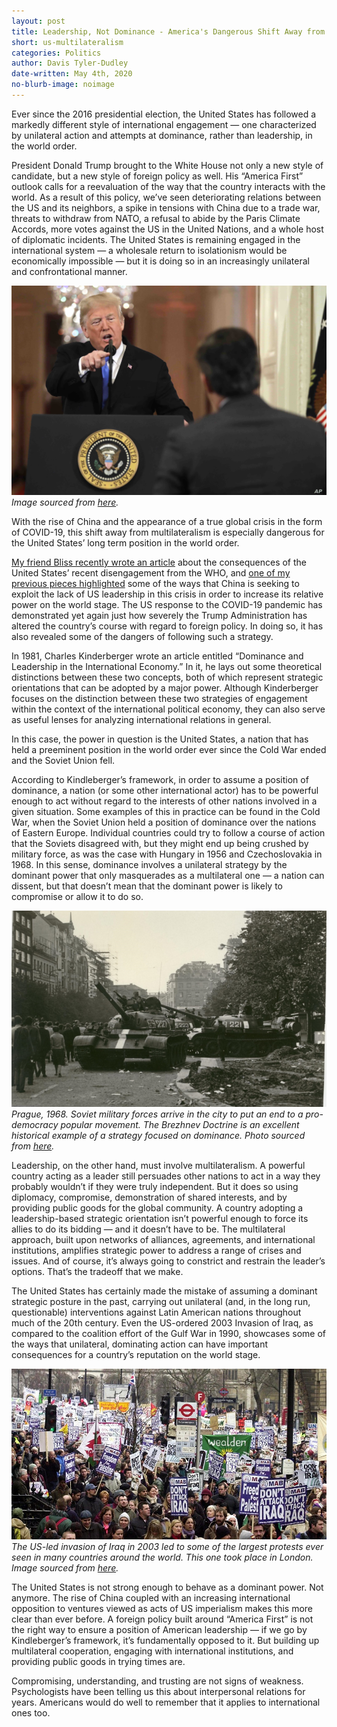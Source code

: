 ```yaml
---
layout: post
title: Leadership, Not Dominance - America's Dangerous Shift Away from Multilateralism
short: us-multilateralism
categories: Politics
author: Davis Tyler-Dudley
date-written: May 4th, 2020
no-blurb-image: noimage
---
```


Ever since the 2016 presidential election, the United States has followed a markedly different style of international engagement — one characterized by unilateral action and attempts at dominance, rather than leadership, in the world order.

President Donald Trump brought to the White House not only a new style of candidate, but a new style of foreign policy as well. His “America First” outlook calls for a reevaluation of the way that the country interacts with the world. As a result of this policy, we’ve seen deteriorating relations between the US and its neighbors, a spike in tensions with China due to a trade war, threats to withdraw from NATO, a refusal to abide by the Paris Climate Accords, more votes against the US in the United Nations, and a whole host of diplomatic incidents. The United States is remaining engaged in the international system — a wholesale return to isolationism would be economically impossible — but it is doing so in an increasingly unilateral and confrontational manner.

![Trump](/images/us-multilateralism/blurb.jpg)<br>
_Image sourced from [here](https://media.voltron.voanews.com/Drupal/01live-166/styles/sourced/s3/2019-04/6278E3B8-B42B-46C4-988A-E9F498BDFBCD.jpg?itok=FuCUPuUi)._

With the rise of China and the appearance of a true global crisis in the form of COVID-19, this shift away from multilateralism is especially dangerous for the United States’ long term position in the world order.

[My friend Bliss recently wrote an article](https://foresight2020.co/politics/2020/04/24/covid19-who-trump/) about the consequences of the United States’ recent disengagement from the WHO, and [one of my previous pieces highlighted](https://foresight2020.co/politics/2020/04/04/covid19-capitalizing-crisis/) some of the ways that China is seeking to exploit the lack of US leadership in this crisis in order to increase its relative power on the world stage. The US response to the COVID-19 pandemic has demonstrated yet again just how severely the Trump Administration has altered the country’s course with regard to foreign policy. In doing so, it has also revealed some of the dangers of following such a strategy.

In 1981, Charles Kinderberger wrote an article entitled “Dominance and Leadership in the International Economy.” In it, he lays out some theoretical distinctions between these two concepts, both of which represent strategic orientations that can be adopted by a major power. Although Kinderberger focuses on the distinction between these two strategies of engagement within the context of the international political economy, they can also serve as useful lenses for analyzing international relations in general.

In this case, the power in question is the United States, a nation that has held a preeminent position in the world order ever since the Cold War ended and the Soviet Union fell.

According to Kindleberger’s framework, in order to assume a position of dominance, a nation (or some other international actor) has to be powerful enough to act without regard to the interests of other nations involved in a given situation. Some examples of this in practice can be found in the Cold War, when the Soviet Union held a position of dominance over the nations of Eastern Europe. Individual countries could try to follow a course of action that the Soviets disagreed with, but they might end up being crushed by military force, as was the case with Hungary in 1956 and Czechoslovakia in 1968. In this sense, dominance involves a unilateral strategy by the dominant power that only masquerades as a multilateral one — a nation can dissent, but that doesn’t mean that the dominant power is likely to compromise or allow it to do so.

![Prague](/images/us-multilateralism/prague.JPG)<br>
_Prague, 1968. Soviet military forces arrive in the city to put an end to a pro-democracy popular movement. The Brezhnev Doctrine is an excellent historical example of a strategy focused on dominance. Photo sourced from [here](https://www.czdjournal.com/images/theme/20180821102528_2018-067-invasion.JPG)._

Leadership, on the other hand, must involve multilateralism. A powerful country acting as a leader still persuades other nations to act in a way they probably wouldn’t if they were truly independent. But it does so using diplomacy, compromise, demonstration of shared interests, and by providing public goods for the global community. A country adopting a leadership-based strategic orientation isn’t powerful enough to force its allies to do its bidding — and it doesn’t have to be. The multilateral approach, built upon networks of alliances, agreements, and international institutions, amplifies strategic power to address a range of crises and issues. And of course, it’s always going to constrict and restrain the leader’s options. That’s the tradeoff that we make.

The United States has certainly made the mistake of assuming a dominant strategic posture in the past, carrying out unilateral (and, in the long run, questionable) interventions against Latin American nations throughout much of the 20th century. Even the US-ordered 2003 Invasion of Iraq, as compared to the coalition effort of the Gulf War in 1990, showcases some of the ways that unilateral, dominating action can have important consequences for a country’s reputation on the world stage.

![Iraq](/images/us-multilateralism/iraq.jpg)<br>
_The US-led invasion of Iraq in 2003 led to some of the largest protests ever seen in many countries around the world. This one took place in London. Image sourced from [here](https://www.mabonline.net/wp-content/uploads/2018/03/Anti-war-movement-2003.jpg)._

The United States is not strong enough to behave as a dominant power. Not anymore. The rise of China coupled with an increasing international opposition to ventures viewed as acts of US imperialism makes this more clear than ever before. A foreign policy built around “America First” is not the right way to ensure a position of American leadership — if we go by Kindleberger’s framework, it’s fundamentally opposed to it. But building up multilateral cooperation, engaging with international institutions, and providing public goods in trying times are.

Compromising, understanding, and trusting are not signs of weakness. Psychologists have been telling us this about interpersonal relations for years. Americans would do well to remember that it applies to international ones too.
